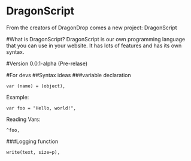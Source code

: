 # DragonScript
From the creators of DragonDrop comes a new project: DragonScript

#What is DragonScript?
DragonScript is our own programming language that you can use in your website. It has lots of features and has its own syntax.

#Version
0.0.1-alpha (Pre-relase)

#For devs
##Syntax ideas
###variable declaration

    var (name) = (object),

Example:

    var foo = "Hello, world!",

Reading Vars:

    ^foo,

###Logging function

    write(text, size=p),


